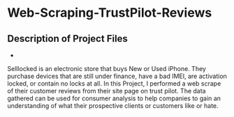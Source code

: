 # Web-Scraping-TrustPilot-Reviews

## Description of Project Files
- 

Selllocked is an electronic store that buys New or Used iPhone. They purchase devices that are still under finance, have a bad IMEI, are activation locked, or contain no locks at all. In this Project, I performed a web scrape of their customer reviews from their site page on trust pilot. The data gathered can be used for consumer analysis to help companies to gain an understanding of what their prospective clients or customers like or hate. 
